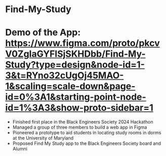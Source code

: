 # Find-My-Study
# Demo of the App: https://www.figma.com/proto/pkcvV0ZgIaGYFlSjSKHDbb/Find-My-Study?type=design&node-id=1-3&t=RYno32cUgOj45MAO-1&scaling=scale-down&page-id=0%3A1&starting-point-node-id=1%3A3&show-proto-sidebar=1

- Finished first place in the Black Engineers Society 2024 Hackathon
- Managed a group of three members to build a web app in Figma
- Pioneered a prototype to aid students in locating study rooms in dorms at the University of Maryland
- Proposed Find My Study app to the Black Engineers Society board and Alumni
